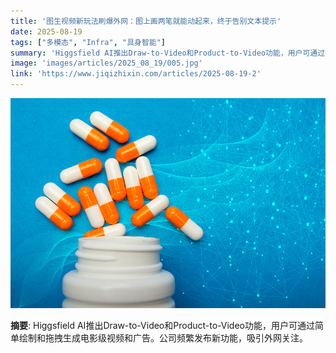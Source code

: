 ```yaml
---
title: '图生视频新玩法刷爆外网：图上画两笔就能动起来，终于告别文本提示'
date: 2025-08-19
tags: ["多模态", "Infra", "具身智能"]
summary: 'Higgsfield AI推出Draw-to-Video和Product-to-Video功能，用户可通过简单绘制和拖拽生成电影级视频和广告。公司频繁发布新功能，吸引外网关注。'
image: 'images/articles/2025_08_19/005.jpg'
link: 'https://www.jiqizhixin.com/articles/2025-08-19-2'
---
```

![图生视频新玩法刷爆外网：图上画两笔就能动起来，终于告别文本提示](images/articles/2025_08_19/005.jpg)

**摘要**: Higgsfield AI推出Draw-to-Video和Product-to-Video功能，用户可通过简单绘制和拖拽生成电影级视频和广告。公司频繁发布新功能，吸引外网关注。
